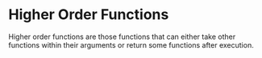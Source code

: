 Higher Order Functions
=========================

Higher order functions are those functions that can either take other functions within their arguments or return some functions after execution.